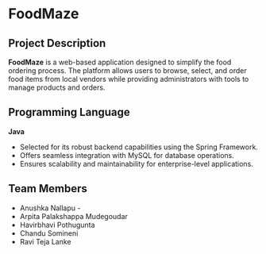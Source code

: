 # FoodMaze

## Project Description  
**FoodMaze** is a web-based application designed to simplify the food ordering process. The platform allows users to browse, select, and order food items from local vendors while providing administrators with tools to manage products and orders.  

## Programming Language  
**Java**  
- Selected for its robust backend capabilities using the Spring Framework.  
- Offers seamless integration with MySQL for database operations.  
- Ensures scalability and maintainability for enterprise-level applications.  

## Team Members  
- Anushka Nallapu -   
- Arpita Palakshappa Mudegoudar
- Havirbhavi Pothugunta  
- Chandu Somineni  
- Ravi Teja Lanke
